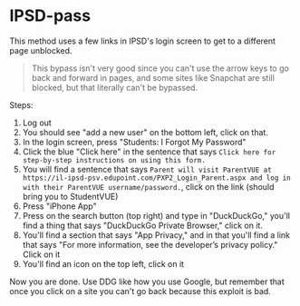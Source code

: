 # IPSD-pass

This method uses a few links in IPSD's login screen to get to a different page unblocked.

> This bypass isn't very good since you can't use the arrow keys to go back and forward in pages, and some sites like Snapchat are still blocked, but that literally can't be bypassed.

Steps:

1. Log out
2. You should see "add a new user" on the bottom left, click on that.
3. In the login screen, press "Students: I Forgot My Password"
4. Click the blue "Click here" in the sentence that says `Click here for step-by-step instructions on using this form.`
5. You will find a sentence that says `Parent will visit ParentVUE at https://il-ipsd-psv.edupoint.com/PXP2_Login_Parent.aspx and log in with their ParentVUE username/password.`, click on the link (should bring you to StudentVUE)
6. Press "iPhone App"
7. Press on the search button (top right) and type in "DuckDuckGo," you'll find a thing that says "DuckDuckGo Private Browser," click on it.
8. You'll find a section that says "App Privacy," and in that you'll find a link that says "For more information, see the developer’s privacy policy." Click on it
9. You'll find an icon on the top left, click on it

Now you are done. Use DDG like how you use Google, but remember that once you click on a site you can't go back because this exploit is bad.